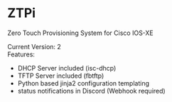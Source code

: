 # ZTPi
Zero Touch Provisioning System for Cisco IOS-XE  

Current Version: 2  
Features:  
  - DHCP Server included (isc-dhcp)  
  - TFTP Server included (fbtftp)  
  - Python based jinja2 configuration templating  
  - status notifications in Discord (Webhook required)  
